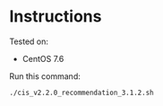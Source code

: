 # Instructions

Tested on:
- CentOS 7.6

Run this command:

    ./cis_v2.2.0_recommendation_3.1.2.sh
